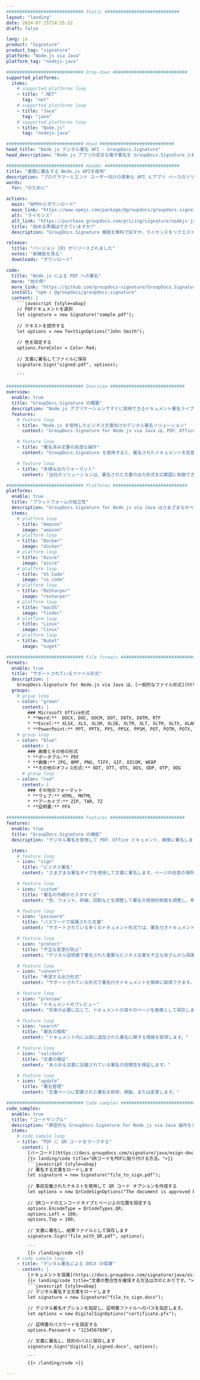 ```yaml
---
############################# Static ############################
layout: "landing"
date: 2024-07-25T14:25:12
draft: false

lang: ja
product: "Signature"
product_tag: "signature"
platform: "Node.js via Java"
platform_tag: "nodejs-java"

############################# Drop-down ############################
supported_platforms:
  items:
    # supported_platforms loop
    - title: ".NET"
      tag: "net"
    # supported_platforms loop
    - title: "Java"
      tag: "java"
    # supported_platforms loop
    - title: "Node.js"
      tag: "nodejs-java"

############################# Head ############################
head_title: "Node.js デジタル署名 API - GroupDocs.Signature"
head_description: "Node.js アプリの安全な電子署名を GroupDocs.Signature と統合します。ドキュメント署名ワークフローを簡単かつ効率的に合理化します。"

############################# Header ############################
title: "書類に署名する Node.js APIを使用"
description: "プログラマーとエンド ユーザー向けの柔軟な API とアプリ ベースのソリューションを使用して、任意のプラットフォームでデジタル ドキュメントと画像に署名します。"
words:
  for: "のために"

actions:
  main: "NPMからダウンロード"
  main_link: "https://www.npmjs.com/package/@groupdocs/groupdocs.signature/"
  alt: "ライセンス"
  alt_link: "https://purchase.groupdocs.com/pricing/signature/nodejs-java/"
  title: "始める準備はできていますか?"
  description: "GroupDocs.Signature 機能を無料で試すか、ライセンスをリクエストしてください"

release:
  title: "バージョン {0} がリリースされました"
  notes: "新機能を見る"
  downloads: "ダウンロード"

code:
  title: "Node.js による PDF への署名"
  more: "他の例"
  more_link: "https://github.com/groupdocs-signature/GroupDocs.Signature-for-Node.js-via-Java/"
  install: "npm i @groupdocs/groupdocs.signature"
  content: |
    ```javascript {style=abap}   
    // PDFドキュメントを選択
    let signature = new Signature("sample.pdf");
    
    // テキストを提供する
    let options = new TextSignOptions("John Smith");
    
    // 色を設定する
    options.ForeColor = Color.Red;
    
    // 文書に署名してファイルに保存
    signature.Sign("signed.pdf", options);
    
    ```

############################# Overview ############################
overview:
  enable: true
  title: "GroupDocs.Signature の概要"
  description: "Node.js アプリケーションですぐに使用できるドキュメント署名ライブラリ"
  features:
    # feature loop
    - title: "Node.js を使用したビジネス文書向けのデジタル署名ソリューション"
      content: "GroupDocs.Signature for Node.js via Java は、PDF、Office ドキュメント、画像に対するデジタル署名オプションの包括的なセットを提供します。テキスト、バーコード、画像、デジタル証明書、メタデータが利用可能です。合理化されたドキュメント処理により、効率が確実に高まります。"

    # feature loop
    - title: "署名済み文書の高度な操作"
      content: "GroupDocs.Signature を使用すると、署名されたドキュメントを処理できます。さまざまな基準を使用して署名を検索および検証します。さらに、詳細な文書情報を抽出したり、ページのプレビュー画像を生成したりできます。"

    # feature loop
    - title: "多様な出力フォーマット"
      content: "当社のソリューションは、署名された文書の出力形式を広範囲に制御できます。任意のページに署名を正確に配置し、外観をカスタマイズします。署名されたドキュメントをサポートされている多数の形式で保存し、オプションでパスワードで保護します。"

############################# Platforms ############################
platforms:
  enable: true
  title: "プラットフォームの独立性"
  description: "GroupDocs.Signature for Node.js via Java はさまざまなオペレーティング システムでドキュメント処理を実行します"
  items:
    # platform loop
    - title: "Amazon"
      image: "amazon"
    # platform loop
    - title: "Docker"
      image: "docker"
    # platform loop
    - title: "Azure"
      image: "azure"
    # platform loop
    - title: "VS Code"
      image: "vs_code"
    # platform loop
    - title: "ReSharper"
      image: "resharper"
    # platform loop
    - title: "macOS"
      image: "finder"
    # platform loop
    - title: "Linux"
      image: "linux"
    # platform loop
    - title: "NuGet"
      image: "nuget"

############################# File formats ############################
formats:
  enable: true
  title: "サポートされているファイル形式"
  description: |
    GroupDocs.Signature for Node.js via Java は、[一般的なファイル形式](https://docs.groupdocs.com/signature/java/supported-document-formats/) の操作を容易にします。
  groups:
    # group loop
    - color: "green"
      content: |
        ### Microsoft Office形式
        * **Word:**  DOCX, DOC, DOCM, DOT, DOTX, DOTM, RTF
        * **Excel:** XLSX, XLS, XLSM, XLSB, XLTM, XLT, XLTM, XLTX, XLAM, SXC, SpreadsheetML
        * **PowerPoint:** PPT, PPTX, PPS, PPSX, PPSM, POT, POTM, POTX, PPTM
    # group loop
    - color: "blue"
      content: |
        ### 画像とその他の形式
        * **ポータブル:** PDF
        * **画像:** JPG, BMP, PNG, TIFF, GIF, DICOM, WEBP
        * **その他のオフィス形式:** ODT, OTT, OTS, ODS, ODP, OTP, ODG
      # group loop
    - color: "red"
      content: |
        ### その他のフォーマット
        * **ウェブ:** HTML, MHTML
        * **アーカイブ:** ZIP, TAR, 7Z
        * **証明書:** PFX

############################# Features ############################
features:
  enable: true
  title: "GroupDocs.Signature の機能"
  description: "デジタル署名を使用して PDF、Office ドキュメント、画像に署名します"

  items:
    # feature loop
    - icon: "sign"
      title: "ビジネス署名"
      content: "さまざまな署名タイプを使用して文書に署名します。ページの任意の場所にデジタル署名を正確に配置します。"

    # feature loop
    - icon: "custom"
      title: "署名の外観のカスタマイズ"
      content: "色、フォント、枠線、回転などを調整して署名の視覚的側面を調整し、希望の結果を実現します。"

    # feature loop
    - icon: "password"
      title: "パスワードで保護された文書"
      content: "サポートされている多くのドキュメント形式では、署名付きドキュメントをパスワードで保護してセキュリティを強化します。"

    # feature loop
    - icon: "protect"
      title: "不正な変更の防止"
      content: "デジタル証明書で署名された重要なビジネス文書を不正な改ざんから保護します。"

    # feature loop
    - icon: "convert"
      title: "希望する出力形式"
      content: "サポートされている形式で署名付きドキュメントを簡単に取得できます。 MS Word ドキュメントを PDF 形式に簡単に変換します。"

    # feature loop
    - icon: "preview"
      title: "ドキュメントのプレビュー"
      content: "将来の必要に応じて、ドキュメントの個々のページを画像として保存します。"

    # feature loop
    - icon: "search"
      title: "署名の検索"
      content: "ドキュメント内に以前に追加された署名に関する情報を取得します。"

    # feature loop
    - icon: "validate"
      title: "文書の検証"
      content: "あらゆる文書に記載されている署名の信頼性を検証します。"

    # feature loop
    - icon: "update"
      title: "署名管理"
      content: "文書ページに配置された署名を削除、移動、または変更します。"

############################# Code samples ############################
code_samples:
  enable: true
  title: "コードサンプル"
  description: "典型的な GroupDocs.Signature for Node.js via Java 操作を示す実例"
  items:
    # code sample loop
    - title: "PDF に QR コードをマークする"
      content: |
        [バーコード](https://docs.groupdocs.com/signature/java/esign-document-with-qr-code-signature/) を特定の PDF ドキュメント ページに組み込むと、ビジネス プロセスを効率化できます。 このセクションでは、GroupDocs.Signature for Node.js via Java を使用して QR コードを追加する例を示します。
        {{< landing/code title="QRコードをPDFに貼り付ける方法。">}}
        ```javascript {style=abap}
        // 署名する文書をロードします
        let signature = new Signature("file_to_sign.pdf");
        
        // 事前定義されたテキストを使用して QR コード オプションを作成する
        let options = new QrCodeSignOptions("The document is approved by John Smith");
        
        // QRコードのエンコードタイプとページ上の位置を設定する
        options.EncodeType = QrCodeTypes.QR;
        options.Left = 100;
        options.Top = 100;
            
        // 文書に署名し、結果ファイルとして保存します
        signature.Sign("file_with_QR.pdf", options);
        
        ```
        {{< /landing/code >}}
    # code sample loop
    - title: "デジタル署名による DOCX の保護"
      content: |
        [ドキュメントを保護](https://docs.groupdocs.com/signature/java/esign-document-with-digital-signature/) はデジタル証明書に基づく署名によって行われます。 デジタル署名は、ビジネス文書を内容の変更から保護します。
        {{< landing/code title="文書の整合性を確保する方法は次のとおりです。">}}
        ```javascript {style=abap}   
        // デジタル署名する文書をロードします
        let signature = new Signature("file_to_sign.docx");
        
        // デジタル署名オプションを指定し、証明書ファイルへのパスを指定します。
        let options = new DigitalSignOptions("certificate.pfx");

        // 証明書のパスワードを設定する
        options.Password = "1234567890";

        // 文書に署名し、目的のパスに保存します
        signature.Sign("digitally_signed.docx", options);

        ```
        {{< /landing/code >}}

---
```

